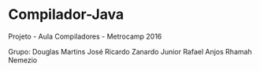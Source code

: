 # Compilador-Java
Projeto - Aula Compiladores - Metrocamp 2016

Grupo:
Douglas Martins
José Ricardo Zanardo Junior
Rafael Anjos
Rhamah Nemezio
